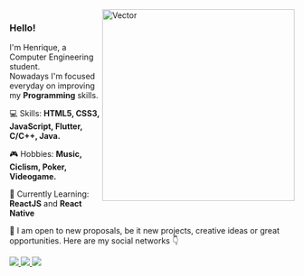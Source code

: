 <img src="images/vector.png" min-height="340px" max-height="340px" height="340px" align="right" alt="Vector">

<h3 align="left">
  Hello!
</h3>

<p align="left">
  I'm Henrique, a Computer Engineering student.<br>
  Nowadays I'm focused everyday on improving my <strong>Programming</strong> skills.
</p>

<p align="left">
  💻 Skills: <strong>HTML5, CSS3, JavaScript, Flutter, C/C++, Java.</strong>
</p>

<p align="left">
  🎮 Hobbies: <strong>Music, Ciclism, Poker, Videogame.</strong>
</p>

<p align="left">
  🧐 Currently Learning: <strong>ReactJS</strong> and <strong>React Native</strong>
</p>

<p align="left">
  💬 I am open to new proposals, be it new projects, creative ideas or great opportunities. Here are my social networks 👇
</p>

<div align="left">
  <a href="https://www.instagram.com/henriqueassiss/" target="_blank" alt="Instagram" >
    <img src="https://img.shields.io/badge/Instagram-E4405F?style=for-the-badge&logo=instagram&logoColor=white&link=https://www.instagram.com/henriqueassiss/"/>
  </a>
  <a href="https://www.linkedin.com/in/henriqueassiss/" target="_blank" alt="Linkedin">
    <img src="https://img.shields.io/badge/LinkedIn-0077B5?style=for-the-badge&logo=linkedin&logoColor=white&link=https://www.linkedin.com/in/henriqueassiss/"/>
  </a>
  <a href="https://web.facebook.com/henryassis10" alt="Facebook" style="">
    <img src="https://img.shields.io/badge/Facebook-1877F2?style=for-the-badge&logo=facebook&logoColor=white&link=https://web.facebook.com/henryassis10"/>
  </a>
</div> 
